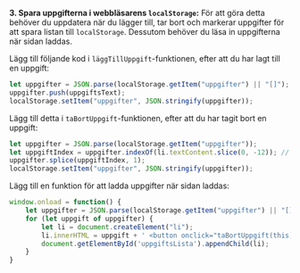 **3. Spara uppgifterna i webbläsarens `localStorage`:**
För att göra detta behöver du uppdatera när du lägger till, tar bort och markerar uppgifter för att spara listan till `localStorage`. Dessutom behöver du läsa in uppgifterna när sidan laddas.

Lägg till följande kod i `läggTillUppgift`-funktionen, efter att du har lagt till en uppgift:
```javascript
let uppgifter = JSON.parse(localStorage.getItem("uppgifter") || "[]");
uppgifter.push(uppgiftsText);
localStorage.setItem("uppgifter", JSON.stringify(uppgifter));
```

Lägg till detta i `taBortUppgift`-funktionen, efter att du har tagit bort en uppgift:
```javascript
let uppgifter = JSON.parse(localStorage.getItem("uppgifter"));
let uppgiftIndex = uppgifter.indexOf(li.textContent.slice(0, -12)); // -12 to remove the 'Ta bort Klar' text
uppgifter.splice(uppgiftIndex, 1);
localStorage.setItem("uppgifter", JSON.stringify(uppgifter));
```

Lägg till en funktion för att ladda uppgifter när sidan laddas:
```javascript
window.onload = function() {
    let uppgifter = JSON.parse(localStorage.getItem("uppgifter") || "[]");
    for (let uppgift of uppgifter) {
        let li = document.createElement("li");
        li.innerHTML = uppgift + ' <button onclick="taBortUppgift(this)">Ta bort</button> <button onclick="markeraKlar(this)">Klar</button>';
        document.getElementById('uppgiftsLista').appendChild(li);
    }
}
```
